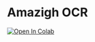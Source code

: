 # Amazigh OCR 
[![Open In Colab](https://colab.research.google.com/assets/colab-badge.svg)](https://colab.research.google.com/github/abderrazzaq-laanoui/PFE-HexaCoders/blob/PreparingData/Test.ipynb)
